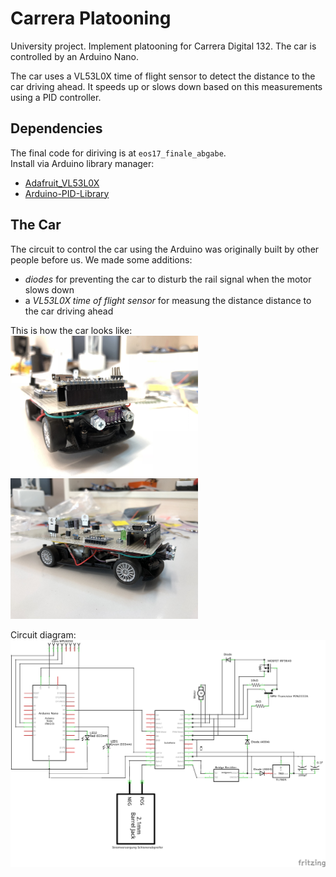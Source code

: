 # Carrera Platooning
University project.
Implement platooning for Carrera Digital 132. The car is controlled by an Arduino Nano.

The car uses a VL53L0X time of flight sensor to detect the distance to the car driving ahead. It speeds up or slows down based on this measurements using a PID controller.

## Dependencies
The final code for diriving is at `eos17_finale_abgabe`.  
Install via Arduino library manager:
* [Adafruit_VL53L0X](https://github.com/adafruit/Adafruit_VL53L0X)
* [Arduino-PID-Library](https://github.com/br3ttb/Arduino-PID-Library)

## The Car
The circuit to control the car using the Arduino was originally built by other people before us. We made some additions:
* *diodes* for preventing the car to disturb the rail signal when the motor slows down
* a *VL53L0X time of flight sensor* for measung the distance distance to the car driving ahead

This is how the car looks like:  
<img src="car/car_front.jpg" width="300" alt="car front">
<img src="car/car_side.jpg" width="300" alt="car side">

Circuit diagram:
![circuit diagram](car/circuit_diagram.png)

